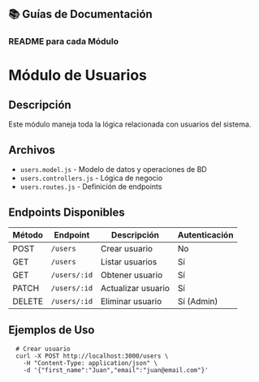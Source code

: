## 📚 Guías de Documentación

### **README para cada Módulo**
  # Módulo de Usuarios
  
  ## Descripción
  Este módulo maneja toda la lógica relacionada con usuarios del sistema.
  
  ## Archivos
  - `users.model.js` - Modelo de datos y operaciones de BD
  - `users.controllers.js` - Lógica de negocio
  - `users.routes.js` - Definición de endpoints
  
  ## Endpoints Disponibles
  | Método | Endpoint | Descripción | Autenticación |
  |--------|----------|-------------|---------------|
  | POST | `/users` | Crear usuario | No |
  | GET | `/users` | Listar usuarios | Sí |
  | GET | `/users/:id` | Obtener usuario | Sí |
  | PATCH | `/users/:id` | Actualizar usuario | Sí |
  | DELETE | `/users/:id` | Eliminar usuario | Sí (Admin) |
  
  ## Ejemplos de Uso
  
```shell
  # Crear usuario
  curl -X POST http://localhost:3000/users \
    -H "Content-Type: application/json" \
    -d '{"first_name":"Juan","email":"juan@email.com"}'
```
